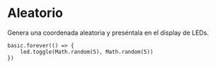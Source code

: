 # Aleatorio

Genera una coordenada aleatoria y preséntala en el display de LEDs.

```blocks
basic.forever(() => {
    led.toggle(Math.random(5), Math.random(5))
})
```